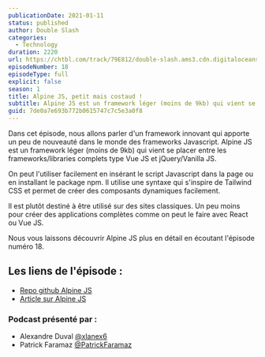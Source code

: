 ```yaml
---
publicationDate: 2021-01-11
status: published
author: Double Slash
categories:
  - Technology
duration: 2220
url: https://chtbl.com/track/79E812/double-slash.ams3.cdn.digitaloceanspaces.com/DS_018_alpinejs.mp3
episodeNumber: 18
episodeType: full
explicit: false
season: 1
title: Alpine JS, petit mais costaud !
subtitle: Alpine JS est un framework léger (moins de 9kb) qui vient se placer entre les FW complets type Vue JS et jQuery/Vanilla JS.
guid: 7de0a7e693b772b0615747c7c5e3a0f8
---
```


Dans cet épisode, nous allons parler d'un framework innovant qui apporte un peu de nouveauté dans le monde des frameworks Javascript.
Alpine JS est un framework léger (moins de 9kb) qui vient se placer entre les frameworks/libraries complets type Vue JS et jQuery/Vanilla JS.

On peut l'utiliser facilement en insérant le script Javascript dans la page ou en installant le package npm.
Il utilise une syntaxe qui s'inspire de Tailwind CSS et permet de créer des composants dynamiques facilement.

Il est plutôt destiné à être utilisé sur des sites classiques. Un peu moins pour créer des applications complètes comme on peut le faire avec React ou Vue JS.

Nous vous laissons découvrir Alpine JS plus en détail en écoutant l'épisode numéro 18.

## Les liens de l'épisode :

- [Repo github Alpine JS](https://github.com/alpinejs/alpine)
- [Article sur Alpine JS](https://pixenjoy.com/notes/le-framework-alpinejs/)

### Podcast présenté par :

- Alexandre Duval [@xlanex6](https://twitter.com/xlanex6)
- Patrick Faramaz [@PatrickFaramaz](https://twitter.com/PatrickFaramaz)
